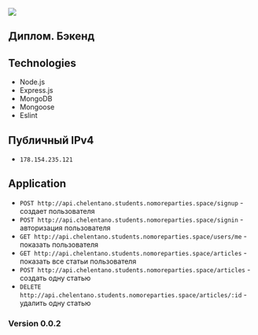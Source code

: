 [![](https://pictures.s3.yandex.net/frontend-developer/dom_bom/logo.svg)](https://praktikum.yandex.ru/profile/web-developer/)
## Диплом. Бэкенд

## Technologies

* Node.js
* Express.js
* MongoDB
* Mongoose
* Eslint

## Публичный IPv4

* `178.154.235.121`

## Application

* `POST http://api.chelentano.students.nomoreparties.space/signup` - создает пользователя
* `POST http://api.chelentano.students.nomoreparties.space/signin` - авторизация пользователя
* `GET http://api.chelentano.students.nomoreparties.space/users/me` - показать пользователя
* `GET http://api.chelentano.students.nomoreparties.space/articles` - показать все статьи пользователя
* `POST http://api.chelentano.students.nomoreparties.space/articles` - создать одну статью
* `DELETE http://api.chelentano.students.nomoreparties.space/articles/:id` - удалить одну статью

### Version 0.0.2
